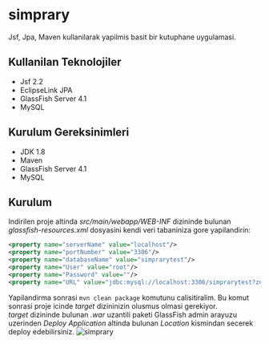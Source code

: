 # simprary
Jsf, Jpa, Maven kullanilarak yapilmis basit bir kutuphane uygulamasi.  
## Kullanilan Teknolojiler  
* Jsf 2.2
* EclipseLink JPA
* GlassFish Server 4.1
* MySQL
## Kurulum Gereksinimleri
* JDK 1.8
* Maven
* GlassFish Server 4.1
* MySQL
## Kurulum
Indirilen proje altinda *src/main/webapp/WEB-INF* dizininde bulunan *glassfish-resources.xml* dosyasini 
kendi veri tabaniniza gore yapilandirin:  
```xml
<property name="serverName" value="localhost"/>
<property name="portNumber" value="3306"/>
<property name="databaseName" value="simprarytest"/>
<property name="User" value="root"/>
<property name="Password" value=""/>
<property name="URL" value="jdbc:mysql://localhost:3306/simprarytest?zeroDateTimeBehavior=convertToNull"/>
```
Yapilandirma sonrasi `mvn clean package` komutunu calisitiralim. Bu komut sonrasi proje icinde *target* 
dizininizin olusmus olmasi gerekiyor.  
*target* dizininde bulunan *.war* uzantili paketi GlassFish admin arayuzu uzerinden *Deploy Application* altinda bulunan
*Location* kismindan secerek deploy edebilirsiniz.
![simprary](http://i67.tinypic.com/16awkqu.jpg)
